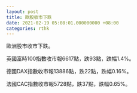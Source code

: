 ```yaml
---
layout: post
title: 歐股收市下跌
date: 2021-02-19 05:08:01.000000000 +08:00
categories: rthk
---
```


歐洲股市收市下跌。

英國富時100指數收市報6617點，跌93點，跌幅1.4%。

德國DAX指數收市報13886點，跌22點，跌幅0.16%。

法國CAC指數收市報5728點，跌37點，跌幅0.65%。
